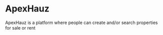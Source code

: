 # ApexHauz
ApexHauz is a platform where people can create and/or search properties for sale or rent
